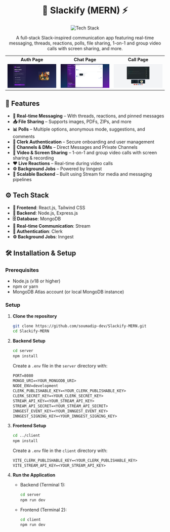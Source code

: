 <h1 align="center">
  <br>
  💬 Slackify (MERN) ⚡
  <br>
</h1>

<div align="center">
  <img src="https://skillicons.dev/icons?i=react,nodejs,express,mongodb,tailwind,github" alt="Tech Stack" width="270">
</div>

<p align="center">
  A full-stack Slack-inspired communication app featuring real-time messaging, threads, reactions, polls, file sharing, 1-on-1 and group video calls with screen sharing, and more.
</p>

<table align="center">
  <tr>
    <th>Auth Page</th>
    <th>Chat Page</th>
    <th>Call Page</th>
  </tr>
  <tr>
    <td align="center">
      <img src="./client/public/SS_AUTH.png" alt="Auth Page" width="300">
    </td>
    <td align="center">
      <img src="./client/public/SS_CHAT.png" alt="Chat Page" width="300">
    </td>
    <td align="center">
      <img src="./client/public/SS_CALL.png" alt="Call Page" width="300">
    </td>
  </tr>
</table>

## 🌟 Features

- **💬 Real-time Messaging** – With threads, reactions, and pinned messages
- **📤 File Sharing** – Supports images, PDFs, ZIPs, and more
- **📊 Polls** – Multiple options, anonymous mode, suggestions, and comments
- **🔐 Clerk Authentication** – Secure onboarding and user management
- **👥 Channels & DMs** – Direct Messages and Private Channels
- **🎥 Video & Screen Sharing** – 1-on-1 and group video calls with screen sharing & recording
- **❤️ Live Reactions** – Real-time during video calls
- **⚙ Background Jobs** – Powered by Inngest
- **🚀 Scalable Backend** – Built using Stream for media and messaging pipelines

## ⚙️ Tech Stack

- **🎨 Frontend**: React.js, Tailwind CSS
- **🚀 Backend**: Node.js, Express.js
- **🗄 Database**: MongoDB
- **📡 Real-time Communication**: Stream
- **🔐 Authentication**: Clerk
- **⚙ Background Jobs**: Inngest

## 🛠️ Installation & Setup

### Prerequisites

- Node.js (v18 or higher)
- npm or yarn
- MongoDB Atlas account (or local MongoDB instance)

### Setup

1. **Clone the repository**

   ```bash
   git clone https://github.com/soumadip-dev/Slackify-MERN.git
   cd Slackify-MERN
   ```

2. **Backend Setup**

   ```bash
   cd server
   npm install
   ```

   Create a `.env` file in the `server` directory with:

   ```env
   PORT=8080
   MONGO_URI=<YOUR_MONGODB_URI>
   NODE_ENV=development
   CLERK_PUBLISHABLE_KEY=<YOUR_CLERK_PUBLISHABLE_KEY>
   CLERK_SECRET_KEY=<YOUR_CLERK_SECRET_KEY>
   STREAM_API_KEY=<YOUR_STREAM_API_KEY>
   STREAM_API_SECRET=<YOUR_STREAM_API_SECRET>
   INNGEST_EVENT_KEY=<YOUR_INNGEST_EVENT_KEY>
   INNGEST_SIGNING_KEY=<YOUR_INNGEST_SIGNING_KEY>
   ```

3. **Frontend Setup**

   ```bash
   cd ../client
   npm install
   ```

   Create a `.env` file in the `client` directory with:

   ```env
   VITE_CLERK_PUBLISHABLE_KEY=<YOUR_CLERK_PUBLISHABLE_KEY>
   VITE_STREAM_API_KEY=<YOUR_STREAM_API_KEY>
   ```

4. **Run the Application**
   - Backend (Terminal 1):
     ```bash
     cd server
     npm run dev
     ```
   - Frontend (Terminal 2):
     ```bash
     cd client
     npm run dev
     ```

